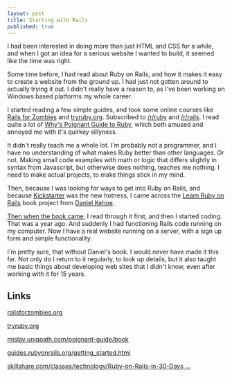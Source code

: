 ```yaml
---
layout: post
title: Starting with Rails
published: true
---
```


I had been interested in doing more than just HTML and CSS for a while, and when I got an idea for a serious website I wanted to build, it seemed like the time was right.

Some time before, I had read about Ruby on Rails, and how it makes it easy to create a website from the ground up. I had just not gotten around to actually trying it out. I didn't really have a reason to, as I've been working on Windows based platforms my whole career.

I started reading a few simple guides, and took some online courses like [Rails for Zombies](http://railsforzombies.org/) and [tryruby.org](http://tryruby.org/). Subscribed to [/r/ruby](http://www.reddit.com/r/ruby) and [/r/rails](http://www.reddit.com/r/rails). I read quite a lot of [Why's Poignant Guide to Ruby](http://mislav.uniqpath.com/poignant-guide/book/), which both amused and annoyed me with it's quirkey sillyness.

It didn't really teach me a whole lot. I'm probably not a programmer, and I have no understanding of what makes Ruby better than other languages. Or not. Making small code examples with math or logic that differs slightly in syntax from Javascript, but otherwise does nothing, teaches me nothing.
I need to make actual projects, to make things stick in my mind.

Then, because I was looking for ways to get into Ruby on Rails, and because [Kickstarter](http://www.kickstarter.com) was the new hotness, I came across the [Learn Ruby on Rails](https://www.kickstarter.com/projects/909377477/learn-ruby-on-rails) book project from [Daniel Kehoe](https://twitter.com/rails_apps).

[Then when the book came](http://learn-rails.com/learn-ruby-on-rails.html), I read through it first, and then I started coding. That was a year ago.
And suddenly I had functioning Rails code running on my computer. Now I have a real website running on a server, with a sign up form and simple functionality.

I'm pretty sure, that without Daniel's book. I would never have made it this far. Not only do I return to it regularly, to look up details, but it also taught me basic things about developing web sites that I didn't know, even after working with it for 15 years.


## Links

[railsforzombies.org](http://railsforzombies.org/)

[tryruby.org](http://tryruby.org/)

[mislav.uniqpath.com/poignant-guide/book](http://mislav.uniqpath.com/poignant-guide/book/)

[guides.rubyonrails.org/getting_started.html](http://guides.rubyonrails.org/getting_started.html)

[skillshare.com/classes/technology/Ruby-on-Rails-in-30-Days ...](http://www.skillshare.com/classes/technology/Ruby-on-Rails-in-30-Days-Build-Your-First-Web-App/2136222497)